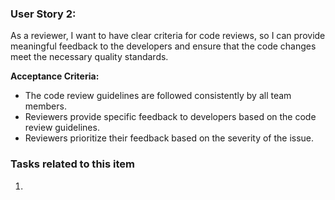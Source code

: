 ### User Story 2:

As a reviewer, I want to have clear criteria for code reviews, so I can provide meaningful feedback to the developers and ensure that the code changes meet the necessary quality standards.

**Acceptance Criteria:**

- The code review guidelines are followed consistently by all team members.
- Reviewers provide specific feedback to developers based on the code review guidelines.
- Reviewers prioritize their feedback based on the severity of the issue.

### Tasks related to this item

1. 